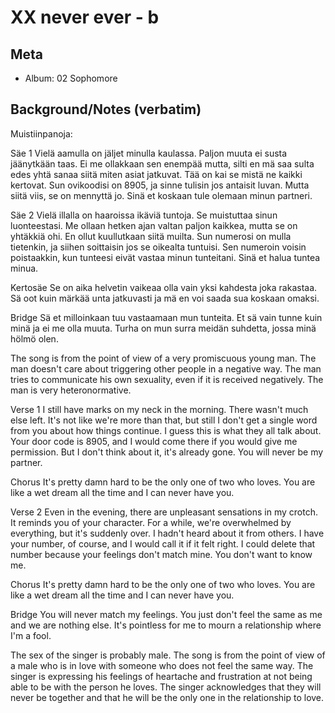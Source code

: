 # XX never ever - b

## Meta
- Album: 02 Sophomore
## Background/Notes (verbatim)

Muistiinpanoja:


Säe 1
Vielä aamulla on jäljet minulla kaulassa.
Paljon muuta ei susta jäänytkään taas.
Ei me ollakkaan sen enempää mutta, silti en mä saa sulta edes yhtä sanaa siitä miten asiat jatkuvat.
Tää on kai se mistä ne kaikki kertovat.
Sun ovikoodisi on 8905, ja sinne tulisin jos antaisit luvan.
Mutta siitä viis, se on mennyttä jo.
Sinä et koskaan tule olemaan minun partneri.

Säe 2
Vielä illalla on haaroissa ikäviä tuntoja.
Se muistuttaa sinun luonteestasi.
Me ollaan hetken ajan valtan paljon kaikkea, mutta se on yhtäkkiä ohi.
En ollut kuullutkaan siitä muilta.
Sun numerosi on mulla tietenkin, ja siihen soittaisin jos se oikealta tuntuisi.
Sen numeroin voisin poistaakkin, kun tunteesi eivät vastaa minun tunteitani.
Sinä et halua tuntea minua.

Kertosäe
Se on aika helvetin vaikeaa olla vain yksi kahdesta joka rakastaa.
Sä oot kuin märkää unta jatkuvasti ja mä en voi saada sua koskaan omaksi.

Bridge
Sä et milloinkaan tuu vastaamaan mun tunteita.
Et sä vain tunne kuin minä ja ei me olla muuta.
Turha on mun surra meidän suhdetta, jossa minä hölmö olen.



The song is from the point of view of a very promiscuous young man. The man doesn't care about triggering other people in a negative way. The man tries to communicate his own sexuality, even if it is received negatively. The man is very heteronormative.

Verse 1
I still have marks on my neck in the morning.
There wasn't much else left.
It's not like we're more than that, but still I don't get a single word from you about how things continue.
I guess this is what they all talk about.
Your door code is 8905, and I would come there if you would give me permission.
But I don't think about it, it's already gone.
You will never be my partner.

Chorus
It's pretty damn hard to be the only one of two who loves.
You are like a wet dream all the time and I can never have you.

Verse 2
Even in the evening, there are unpleasant sensations in my crotch.
It reminds you of your character.
For a while, we're overwhelmed by everything, but it's suddenly over.
I hadn't heard about it from others.
I have your number, of course, and I would call it if it felt right.
I could delete that number because your feelings don't match mine.
You don't want to know me.

Chorus
It's pretty damn hard to be the only one of two who loves.
You are like a wet dream all the time and I can never have you.

Bridge
You will never match my feelings.
You just don't feel the same as me and we are nothing else.
It's pointless for me to mourn a relationship where I'm a fool.



The sex of the singer is probably male. The song is from the point of view of a male who is in love with someone who does not feel the same way. The singer is expressing his feelings of heartache and frustration at not being able to be with the person he loves. The singer acknowledges that they will never be together and that he will be the only one in the relationship to love.


